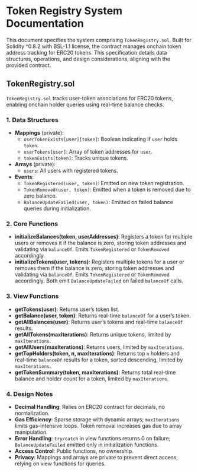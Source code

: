 # Token Registry System Documentation
This document specifies the system comprising `TokenRegistry.sol`. Built for Solidity ^0.8.2 with BSL-1.1 license, the contract manages onchain token address tracking for ERC20 tokens. This specification details data structures, operations, and design considerations, aligning with the provided contract.

## TokenRegistry.sol

`TokenRegistry.sol` tracks user-token associations for ERC20 tokens, enabling onchain holder queries using real-time balance checks.

### 1. Data Structures
- **Mappings** (private):
  - `userTokenExists[user][token]`: Boolean indicating if `user` holds `token`.
  - `userTokens[user]`: Array of token addresses for `user`.
  - `tokenExists[token]`: Tracks unique tokens.
- **Arrays** (private):
  - `users`: All users with registered tokens.
- **Events**:
  - `TokenRegistered(user, token)`: Emitted on new token registration.
  - `TokenRemoved(user, token)`: Emitted when a token is removed due to zero balance.
  - `BalanceUpdateFailed(user, token)`: Emitted on failed balance queries during initialization.

### 2. Core Functions
- **initializeBalances(token, userAddresses)**: Registers a token for multiple users or removes it if the balance is zero, storing token addresses and validating via `balanceOf`. Emits `TokenRegistered` or `TokenRemoved` accordingly.
- **initializeTokens(user, tokens)**: Registers multiple tokens for a user or removes them if the balance is zero, storing token addresses and validating via `balanceOf`. Emits `TokenRegistered` or `TokenRemoved` accordingly. Both emit `BalanceUpdateFailed` on failed `balanceOf` calls.

### 3. View Functions
- **getTokens(user)**: Returns user’s token list.
- **getBalance(user, token)**: Returns real-time `balanceOf` for a user’s token.
- **getAllBalances(user)**: Returns user’s tokens and real-time `balanceOf` results.
- **getAllTokens(maxIterations)**: Returns unique tokens, limited by `maxIterations`.
- **getAllUsers(maxIterations)**: Returns users, limited by `maxIterations`.
- **getTopHolders(token, n, maxIterations)**: Returns top `n` holders and real-time `balanceOf` results for a token, sorted descending, limited by `maxIterations`.
- **getTokenSummary(token, maxIterations)**: Returns total real-time balance and holder count for a token, limited by `maxIterations`.

### 4. Design Notes
- **Decimal Handling**: Relies on ERC20 contract for decimals, no normalization.
- **Gas Efficiency**: Sparse storage with dynamic arrays; `maxIterations` limits gas-intensive loops. Token removal increases gas due to array manipulation.
- **Error Handling**: `try/catch` in view functions returns 0 on failure; `BalanceUpdateFailed` emitted only in initialization functions.
- **Access Control**: Public functions, no ownership.
- **Privacy**: Mappings and arrays are private to prevent direct access, relying on view functions for queries.
